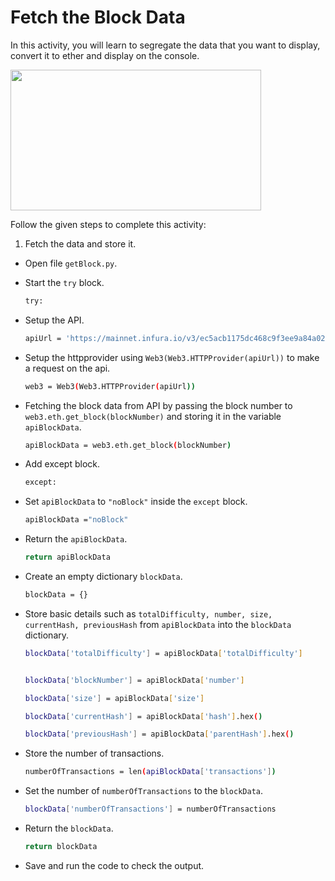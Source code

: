 Fetch the Block Data
=====================

In this activity, you will learn to segregate the data that you want to display, convert it to ether and display on the console.


<img src= "https://s3.amazonaws.com/media-p.slid.es/uploads/2071954/images/10670779/Activity-1-GIF.gif" width = "401" height = "225">


Follow the given steps to complete this activity:


1. Fetch the data and store it.


* Open file `getBlock.py`.


* Start the `try` block.


   ```sh
   try:
   ```


* Setup the API.

    ```sh
    apiUrl = 'https://mainnet.infura.io/v3/ec5acb1175dc468c9f3ee9a84a02fe98'
    ```


* Setup the httpprovider using `Web3(Web3.HTTPProvider(apiUrl))` to make a request on the api.

    ```sh
    web3 = Web3(Web3.HTTPProvider(apiUrl))
    ```


* Fetching the block data from API by passing the block number to `web3.eth.get_block(blockNumber)` and storing it in the variable `apiBlockData`.

    ```sh
    apiBlockData = web3.eth.get_block(blockNumber)


* Add except block.

    ```sh
    except:
    ```


* Set `apiBlockData` to `"noBlock"` inside the `except` block.

    ```sh
    apiBlockData ="noBlock"
    ```


* Return the `apiBlockData`.


    ```sh
    return apiBlockData
    ```


* Create an empty dictionary `blockData`.


    ```sh
    blockData = {}
    ```


* Store basic details such as `totalDifficulty, number, size, currentHash, previousHash` from `apiBlockData` into the `blockData` dictionary.


    ```sh
    blockData['totalDifficulty'] = apiBlockData['totalDifficulty']
    

    blockData['blockNumber'] = apiBlockData['number']

    blockData['size'] = apiBlockData['size']

    blockData['currentHash'] = apiBlockData['hash'].hex()
   
    blockData['previousHash'] = apiBlockData['parentHash'].hex()
    ```
   
* Store the number of transactions.


   ```sh
   numberOfTransactions = len(apiBlockData['transactions'])
   ```


* Set the number of `numberOfTransactions` to the `blockData`.


    ```sh
    blockData['numberOfTransactions'] = numberOfTransactions
    ```
 
* Return the `blockData`.


    ```sh
    return blockData
    ```


* Save and run the code to check the output.


